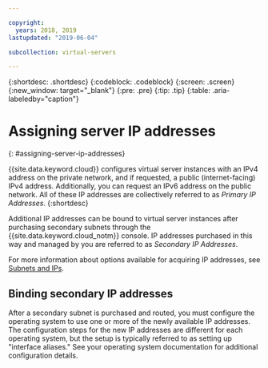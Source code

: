 ```yaml
---

copyright:
  years: 2018, 2019
lastupdated: "2019-06-04"

subcollection: virtual-servers

---
```


{:shortdesc: .shortdesc}
{:codeblock: .codeblock}
{:screen: .screen}
{:new_window: target="_blank"}
{:pre: .pre}
{:tip: .tip}
{:table: .aria-labeledby="caption"}

# Assigning server IP addresses
{: #assigning-server-ip-addresses}

{{site.data.keyword.cloud}} configures virtual server instances with an IPv4 address on the private network, and if requested, a public (internet-facing) IPv4 address. Additionally, you can request an IPv6 address on the public network. All of these IP addresses are collectively referred to as _Primary IP Addresses_.
{:shortdesc}

Additional IP addresses can be bound to virtual server instances after purchasing secondary subnets through the {{site.data.keyword.cloud_notm}} console. IP addresses purchased in this way and managed by you are referred to as _Secondary IP Addresses_.

For more information about options available for acquiring IP addresses, see [Subnets and IPs](/docs/infrastructure/subnets?topic=subnets-about-subnets-and-ips).

## Binding secondary IP addresses

After a secondary subnet is purchased and routed, you must configure the operating system to use one or more of the newly available IP addresses. The configuration steps for the new IP addresses are different for each operating system, but the setup is typically referred to as setting up "interface aliases." See your operating system documentation for additional configuration details.
